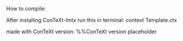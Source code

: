 How to compile:

After installing ConTeXt-lmtx run this in terminal:
context Template.ctx

made with ConTeXt version: %%ConTeXt version placeholder
